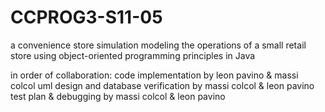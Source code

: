 # CCPROG3-S11-05
a convenience store simulation modeling the operations of a small retail store using object-oriented programming principles in Java

in order of collaboration:
code implementation by leon pavino & massi colcol
uml design and database verification by massi colcol & leon pavino
test plan & debugging by massi colcol & leon pavino
